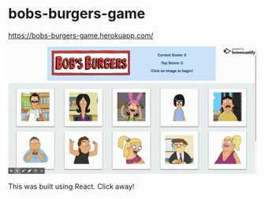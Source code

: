 # bobs-burgers-game

https://bobs-burgers-game.herokuapp.com/

![screenshot](public/screenshot.gif)

This was built using React. Click away!
